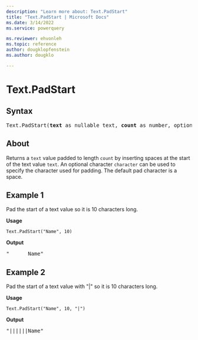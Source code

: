 ```yaml
---
description: "Learn more about: Text.PadStart"
title: "Text.PadStart | Microsoft Docs"
ms.date: 3/14/2022
ms.service: powerquery

ms.reviewer: ehvonleh
ms.topic: reference
author: dougklopfenstein
ms.author: dougklo

---
```

# Text.PadStart

## Syntax

<pre>
Text.PadStart(<b>text</b> as nullable text, <b>count</b> as number, optional <b>character</b> as nullable text) as nullable text
</pre>
  
## About

Returns a `text` value padded to length `count` by inserting spaces at the start of the text value `text`. An optional character `character` can be used to specify the character used for padding. The default pad character is a space.

## Example 1

Pad the start of a text value so it is 10 characters long.

**Usage**

```powerquery-m
Text.PadStart("Name", 10)
```

**Output**

<pre>"      Name"</pre>

## Example 2

Pad the start of a text value with "|" so it is 10 characters long.

**Usage**

```powerquery-m
Text.PadStart("Name", 10, "|")
```

**Output**

<pre>"||||||Name"</pre>
